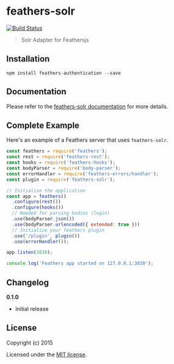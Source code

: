 # feathers-solr

[![Build Status](https://travis-ci.org/sajov/feathers-solr.png?branch=master)](https://travis-ci.org/sajov/feathers-solr)

> Solr Adapter for Feathersjs

## Installation

```
npm install feathers-authentication --save
```

## Documentation

Please refer to the [feathers-solr documentation](http://docs.feathersjs.com/) for more details.

## Complete Example

Here's an example of a Feathers server that uses `feathers-solr`. 

```js
const feathers = require('feathers');
const rest = require('feathers-rest');
const hooks = require('feathers-hooks');
const bodyParser = require('body-parser');
const errorHandler = require('feathers-errors/handler');
const plugin = require('feathers-solr');

// Initialize the application
const app = feathers()
  .configure(rest())
  .configure(hooks())
  // Needed for parsing bodies (login)
  .use(bodyParser.json())
  .use(bodyParser.urlencoded({ extended: true }))
  // Initialize your feathers plugin
  .use('/plugin', plugin())
  .use(errorHandler());

app.listen(3030);

console.log('Feathers app started on 127.0.0.1:3030');
```


## Changelog

__0.1.0__

- Initial release

## License

Copyright (c) 2015

Licensed under the [MIT license](LICENSE).
